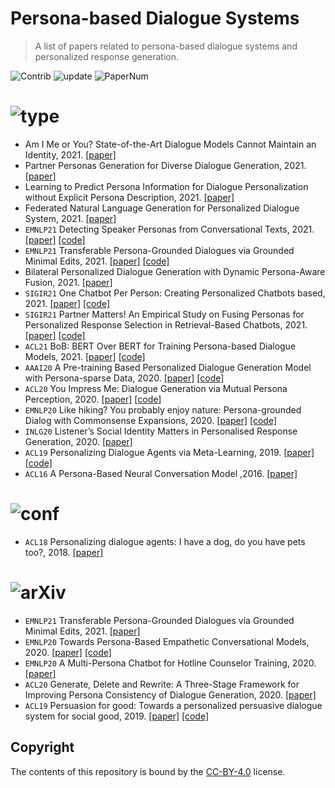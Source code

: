 # Persona-based Dialogue Systems

> A list of papers related to persona-based dialogue systems and personalized response generation.

<img src="https://img.shields.io/badge/Contributions-Welcome-278ea5" alt="Contrib"/> <img src="https://img.shields.io/badge/Last%20Update-2022--01--01-success" alt="update"/> <img src="https://img.shields.io/badge/Number%20of%20Papers-22-2D333B" alt="PaperNum"/>

# <img src="https://img.shields.io/badge/Paper%20Type-Model-informational" alt="type"/>

- Am I Me or You? State-of-the-Art Dialogue Models Cannot Maintain an Identity, 2021. [[paper]](https://arxiv.org/abs/2112.05843)
- Partner Personas Generation for Diverse Dialogue Generation, 2021. [[paper]](https://arxiv.org/abs/2111.13833)
- Learning to Predict Persona Information for Dialogue Personalization without Explicit Persona Description, 2021. [[paper]](https://arxiv.org/abs/2111.15093)
- Federated Natural Language Generation for Personalized Dialogue System, 2021. [[paper]](https://arxiv.org/abs/2110.06419)
- `EMNLP21` Detecting Speaker Personas from Conversational Texts, 2021. [[paper]](https://arxiv.org/abs/2109.01330) [[code]](https://github.com/JasonForJoy/SPD)
- `EMNLP21` Transferable Persona-Grounded Dialogues via Grounded Minimal Edits, 2021. [[paper]]() [[code]](https://github.com/thu-coai/grounded-minimal-edit)
- Bilateral Personalized Dialogue Generation with Dynamic Persona-Aware Fusion, 2021. [[paper]](https://arxiv.org/abs/2106.07857)
- `SIGIR21`  One Chatbot Per Person: Creating Personalized Chatbots based, 2021. [[paper]](https://arxiv.org/abs/2108.09355) [[code]](https://github.com/zhengyima/DHAP)
- `SIGIR21`  Partner Matters! An Empirical Study on Fusing Personas for Personalized Response Selection in Retrieval-Based Chatbots, 2021. [[paper]](https://arxiv.org/abs/2105.09050) [[code]](https://github.com/JasonForJoy/Personalized-Response-Selection)
- `ACL21`  BoB: BERT Over BERT for Training Persona-based Dialogue Models, 2021. [[paper]](https://arxiv.org/abs/2106.06169) [[code]](https://github.com/songhaoyu/BoB)
- `AAAI20` A Pre-training Based Personalized Dialogue Generation Model with Persona-sparse Data, 2020. [[paper]](https://arxiv.org/abs/1911.04700) [[code]](https://github.com/ghosthamlet/persona?utm_source=catalyzex.com)
- `ACL20` You Impress Me: Dialogue Generation via Mutual Persona Perception, 2020. [[paper]](https://www.aclweb.org/anthology/2020.acl-main.131) [[code]](https://github.com/SivilTaram/Persona-Dialogue-Generation)
- `EMNLP20` Like hiking? You probably enjoy nature: Persona-grounded Dialog with Commonsense Expansions, 2020. [[paper]](https://www.aclweb.org/anthology/2020.emnlp-main.739) [[code]](https://github.com/majumderb/compac)
- `INLG20` Listener’s Social Identity Matters in Personalised Response Generation, 2020. [[paper]](https://arxiv.org/abs/2010.14342)
- `ACL19` Personalizing Dialogue Agents via Meta-Learning, 2019. [[paper]](https://arxiv.org/abs/1905.10033) [[code]](https://github.com/HLTCHKUST/PAML)
- `ACL16` A Persona-Based Neural Conversation Model ,2016. [[paper]](https://arxiv.org/abs/1603.06155)

# <img src="https://img.shields.io/badge/Paper%20Type-Dataset-red" alt="conf"/>

- `ACL18` Personalizing dialogue agents: I have a dog, do you have pets too?, 2018. [[paper]](https://arxiv.org/abs/1801.07243)

# <img src="https://img.shields.io/badge/Paper%20Type-Framework-brightgreen" alt="arXiv"/>

- `EMNLP21` Transferable Persona-Grounded Dialogues via Grounded Minimal Edits, 2021. [[paper]](https://arxiv.org/abs/2109.07713)
- `EMNLP20` Towards Persona-Based Empathetic Conversational Models, 2020. [[paper]](https://www.aclweb.org/anthology/2020.emnlp-main.531) [[code]](https://github.com/zhongpeixiang/PEC)
- `EMNLP20` A Multi-Persona Chatbot for Hotline Counselor Training, 2020. [[paper]](https://www.aclweb.org/anthology/2020.findings-emnlp.324)
- `ACL20` Generate, Delete and Rewrite: A Three-Stage Framework for Improving Persona Consistency of Dialogue Generation, 2020. [[paper]](https://arxiv.org/abs/2004.07672)
- `ACL19` Persuasion for good: Towards a personalized persuasive dialogue system for social good, 2019. [[paper]](https://www.aclweb.org/anthology/P19-1566) [[code]](https://gitlab.com/ucdavisnlp/persuasionforgood)


## Copyright

The contents of this repository is bound by the [CC-BY-4.0](https://creativecommons.org/licenses/by/4.0/) license.

